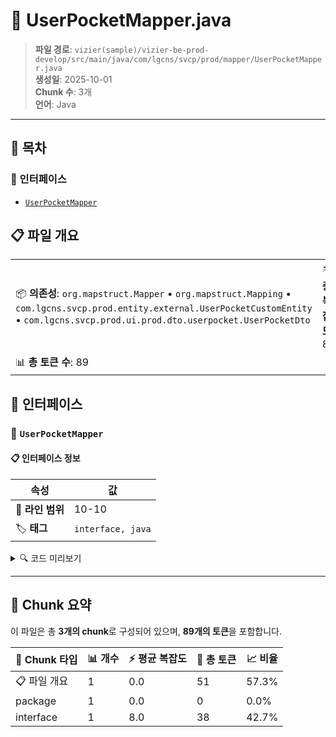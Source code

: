 # 📄 UserPocketMapper.java

> **파일 경로**: `vizier(sample)/vizier-be-prod-develop/src/main/java/com/lgcns/svcp/prod/mapper/UserPocketMapper.java`  
> **생성일**: 2025-10-01  
> **Chunk 수**: 3개  
> **언어**: Java
---

## 📑 목차

### 🔌 인터페이스
- [`UserPocketMapper`](#interface-userpocketmapper)


## 📋 파일 개요

| | |
|--|--|
| 📦 **의존성**: `org.mapstruct.Mapper` • `org.mapstruct.Mapping` • `com.lgcns.svcp.prod.entity.external.UserPocketCustomEntity` • `com.lgcns.svcp.prod.ui.prod.dto.userpocket.UserPocketDto` | ⚡ **총 복잡도**: 8 |
| 📊 **총 토큰 수**: 89 |  |




## 🔌 인터페이스

### <a id="interface-userpocketmapper"></a>🔌 `UserPocketMapper`


#### 📋 인터페이스 정보

| 속성 | 값 |
|------|----|
| 📍 **라인 범위** | 10-10 |
| 🏷️ **태그** | `interface, java` |
<details>
<summary>🔍 코드 미리보기</summary>

```java
public interface UserPocketMapper {
	
	@Mapping(target = "name", source = "entity.objName")
	@Mapping(target = "code", source = "entity.objCode")
	@Mapping(target = "type", source = "entity.itemCode")
	@Mapping(target = "uuid", source = "entity.objUuid")
	@Mapping(target = "middleType", source = "entity.mctgrItemCode")
	UserPocketDto customEntityToDto(UserPocketCustomEntity entity);
}...
```

**Chunk 정보**
- 🆔 **ID**: `f385fa4264e7`
- 📊 **토큰**: 38

</details>

---




## 🧩 Chunk 요약

이 파일은 총 **3개의 chunk**로 구성되어 있으며, **89개의 토큰**을 포함합니다.

| 🧩 Chunk 타입 | 📊 개수 | ⚡ 평균 복잡도 | 📝 총 토큰 | 📈 비율 |
|---------------|--------|-------------|----------|--------|
| 📋 파일 개요 | 1 | 0.0 | 51 | 57.3% |
| package | 1 | 0.0 | 0 | 0.0% |
| interface | 1 | 8.0 | 38 | 42.7% |

